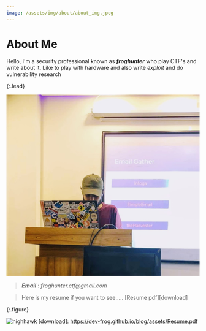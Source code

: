 ```yaml
---
image: /assets/img/about/about_img.jpeg
---
```


# About Me

Hello, I'm a security professional known as ***froghunter*** who play CTF's and write about it. Like to play with hardware and also write *exploit* and do vulnerability research 


{:.lead}

![Screenshot](/assets/img/about/about_img.jpeg)


  > ***Email*** : _froghunter.ctf@gmail.com_
  

 > Here is my resume if you want to see..... [Resume pdf][download]

{:.figure}




![nighhawk](https://i.ibb.co/L1zjzrc/from222.png)
[download]: https://dev-frog.github.io/blog/assets/Resume.pdf


